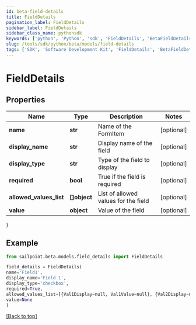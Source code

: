 ```yaml
---
id: beta-field-details
title: FieldDetails
pagination_label: FieldDetails
sidebar_label: FieldDetails
sidebar_class_name: pythonsdk
keywords: ['python', 'Python', 'sdk', 'FieldDetails', 'BetaFieldDetails'] 
slug: /tools/sdk/python/beta/models/field-details
tags: ['SDK', 'Software Development Kit', 'FieldDetails', 'BetaFieldDetails']
---
```


# FieldDetails


## Properties

Name | Type | Description | Notes
------------ | ------------- | ------------- | -------------
**name** | **str** | Name of the FormItem | [optional] 
**display_name** | **str** | Display name of the field | [optional] 
**display_type** | **str** | Type of the field to display | [optional] 
**required** | **bool** | True if the field is required | [optional] 
**allowed_values_list** | **[]object** | List of allowed values for the field | [optional] 
**value** | **object** | Value of the field | [optional] 
}

## Example

```python
from sailpoint.beta.models.field_details import FieldDetails

field_details = FieldDetails(
name='Field1',
display_name='Field 1',
display_type='checkbox',
required=True,
allowed_values_list=[{Val1Display=null, Val1Value=null}, {Val2Display=null, Val2Value=null}],
value=None
)

```
[[Back to top]](#) 

